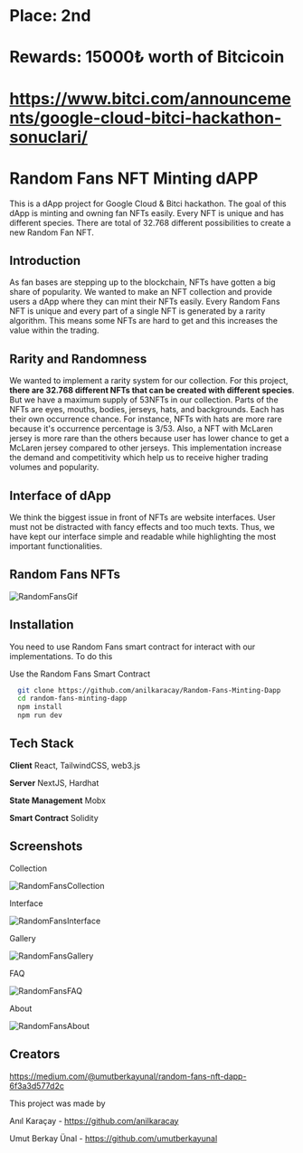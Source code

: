 # Place: 2nd
# Rewards: 15000₺ worth of Bitcicoin
# https://www.bitci.com/announcements/google-cloud-bitci-hackathon-sonuclari/

# Random Fans NFT Minting dAPP

This is a dApp project for Google Cloud & Bitci hackathon. The goal of this dApp is minting and owning fan NFTs easily. Every NFT is unique and has different species. There are total of 32.768 different possibilities to create a new Random Fan NFT.

## Introduction
As fan bases are stepping up to the blockchain, NFTs have gotten a big share of popularity. We wanted to make an NFT collection and provide users a dApp where they can mint their NFTs easily. Every Random Fans NFT is unique and every part of a single NFT is generated by a rarity algorithm. This means some NFTs are hard to get and this increases the value within the trading.

## Rarity and Randomness

We wanted to implement a rarity system for our collection. For this project, **there are 32.768 different NFTs that can be created with different species**. But we have a maximum supply of 53NFTs in our collection. Parts of the NFTs are eyes, mouths, bodies, jerseys, hats, and backgrounds. Each has their own occurrence chance. For instance, NFTs with hats are more rare because it's occurrence percentage is 3/53. Also, a NFT with McLaren jersey is more rare than the others because user has lower chance to get a McLaren jersey compared to other jerseys. This implementation increase the demand and competitivity which help us to receive higher trading volumes and popularity.

## Interface of dApp
We think the biggest issue in front of NFTs are website interfaces. User must not be distracted with fancy effects and too much texts. Thus, we have kept our interface simple and readable while highlighting the most important functionalities.

## Random Fans NFTs

![RandomFansGif](https://media.giphy.com/media/yedv1Ql3RlXB8r2nsl/giphy.gif)

## Installation

You need to use Random Fans smart contract for interact with our implementations. To do this

Use the Random Fans Smart Contract

```bash
  git clone https://github.com/anilkaracay/Random-Fans-Minting-Dapp
  cd random-fans-minting-dapp
  npm install
  npm run dev
```

## Tech Stack

**Client** React, TailwindCSS, web3.js

**Server** NextJS, Hardhat

**State Management** Mobx

**Smart Contract** Solidity

## Screenshots
Collection

![RandomFansCollection](https://i.imgur.com/sjgVjqW.png)

Interface

![RandomFansInterface](https://i.imgur.com/rp3aADV.png)

Gallery

![RandomFansGallery](https://i.imgur.com/8P7Yk14.png)

FAQ

![RandomFansFAQ](https://i.imgur.com/3zTWXq3.png)

About

![RandomFansAbout](https://i.imgur.com/2Fb8Bor.png)


## Creators
https://medium.com/@umutberkayunal/random-fans-nft-dapp-6f3a3d577d2c

This project was made by

Anıl Karaçay - https://github.com/anilkaracay

Umut Berkay Ünal - https://github.com/umutberkayunal
